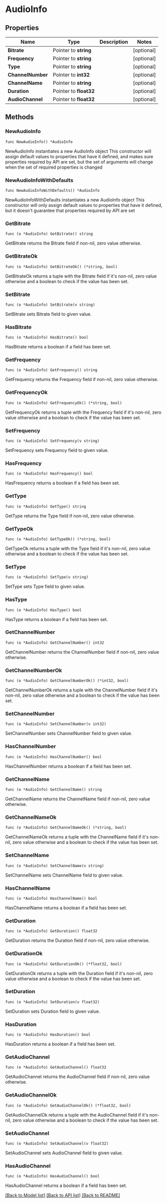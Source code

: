 # AudioInfo

## Properties

Name | Type | Description | Notes
------------ | ------------- | ------------- | -------------
**Bitrate** | Pointer to **string** |  | [optional] 
**Frequency** | Pointer to **string** |  | [optional] 
**Type** | Pointer to **string** |  | [optional] 
**ChannelNumber** | Pointer to **int32** |  | [optional] 
**ChannelName** | Pointer to **string** |  | [optional] 
**Duration** | Pointer to **float32** |  | [optional] 
**AudioChannel** | Pointer to **float32** |  | [optional] 

## Methods

### NewAudioInfo

`func NewAudioInfo() *AudioInfo`

NewAudioInfo instantiates a new AudioInfo object
This constructor will assign default values to properties that have it defined,
and makes sure properties required by API are set, but the set of arguments
will change when the set of required properties is changed

### NewAudioInfoWithDefaults

`func NewAudioInfoWithDefaults() *AudioInfo`

NewAudioInfoWithDefaults instantiates a new AudioInfo object
This constructor will only assign default values to properties that have it defined,
but it doesn't guarantee that properties required by API are set

### GetBitrate

`func (o *AudioInfo) GetBitrate() string`

GetBitrate returns the Bitrate field if non-nil, zero value otherwise.

### GetBitrateOk

`func (o *AudioInfo) GetBitrateOk() (*string, bool)`

GetBitrateOk returns a tuple with the Bitrate field if it's non-nil, zero value otherwise
and a boolean to check if the value has been set.

### SetBitrate

`func (o *AudioInfo) SetBitrate(v string)`

SetBitrate sets Bitrate field to given value.

### HasBitrate

`func (o *AudioInfo) HasBitrate() bool`

HasBitrate returns a boolean if a field has been set.

### GetFrequency

`func (o *AudioInfo) GetFrequency() string`

GetFrequency returns the Frequency field if non-nil, zero value otherwise.

### GetFrequencyOk

`func (o *AudioInfo) GetFrequencyOk() (*string, bool)`

GetFrequencyOk returns a tuple with the Frequency field if it's non-nil, zero value otherwise
and a boolean to check if the value has been set.

### SetFrequency

`func (o *AudioInfo) SetFrequency(v string)`

SetFrequency sets Frequency field to given value.

### HasFrequency

`func (o *AudioInfo) HasFrequency() bool`

HasFrequency returns a boolean if a field has been set.

### GetType

`func (o *AudioInfo) GetType() string`

GetType returns the Type field if non-nil, zero value otherwise.

### GetTypeOk

`func (o *AudioInfo) GetTypeOk() (*string, bool)`

GetTypeOk returns a tuple with the Type field if it's non-nil, zero value otherwise
and a boolean to check if the value has been set.

### SetType

`func (o *AudioInfo) SetType(v string)`

SetType sets Type field to given value.

### HasType

`func (o *AudioInfo) HasType() bool`

HasType returns a boolean if a field has been set.

### GetChannelNumber

`func (o *AudioInfo) GetChannelNumber() int32`

GetChannelNumber returns the ChannelNumber field if non-nil, zero value otherwise.

### GetChannelNumberOk

`func (o *AudioInfo) GetChannelNumberOk() (*int32, bool)`

GetChannelNumberOk returns a tuple with the ChannelNumber field if it's non-nil, zero value otherwise
and a boolean to check if the value has been set.

### SetChannelNumber

`func (o *AudioInfo) SetChannelNumber(v int32)`

SetChannelNumber sets ChannelNumber field to given value.

### HasChannelNumber

`func (o *AudioInfo) HasChannelNumber() bool`

HasChannelNumber returns a boolean if a field has been set.

### GetChannelName

`func (o *AudioInfo) GetChannelName() string`

GetChannelName returns the ChannelName field if non-nil, zero value otherwise.

### GetChannelNameOk

`func (o *AudioInfo) GetChannelNameOk() (*string, bool)`

GetChannelNameOk returns a tuple with the ChannelName field if it's non-nil, zero value otherwise
and a boolean to check if the value has been set.

### SetChannelName

`func (o *AudioInfo) SetChannelName(v string)`

SetChannelName sets ChannelName field to given value.

### HasChannelName

`func (o *AudioInfo) HasChannelName() bool`

HasChannelName returns a boolean if a field has been set.

### GetDuration

`func (o *AudioInfo) GetDuration() float32`

GetDuration returns the Duration field if non-nil, zero value otherwise.

### GetDurationOk

`func (o *AudioInfo) GetDurationOk() (*float32, bool)`

GetDurationOk returns a tuple with the Duration field if it's non-nil, zero value otherwise
and a boolean to check if the value has been set.

### SetDuration

`func (o *AudioInfo) SetDuration(v float32)`

SetDuration sets Duration field to given value.

### HasDuration

`func (o *AudioInfo) HasDuration() bool`

HasDuration returns a boolean if a field has been set.

### GetAudioChannel

`func (o *AudioInfo) GetAudioChannel() float32`

GetAudioChannel returns the AudioChannel field if non-nil, zero value otherwise.

### GetAudioChannelOk

`func (o *AudioInfo) GetAudioChannelOk() (*float32, bool)`

GetAudioChannelOk returns a tuple with the AudioChannel field if it's non-nil, zero value otherwise
and a boolean to check if the value has been set.

### SetAudioChannel

`func (o *AudioInfo) SetAudioChannel(v float32)`

SetAudioChannel sets AudioChannel field to given value.

### HasAudioChannel

`func (o *AudioInfo) HasAudioChannel() bool`

HasAudioChannel returns a boolean if a field has been set.


[[Back to Model list]](../README.md#documentation-for-models) [[Back to API list]](../README.md#documentation-for-api-endpoints) [[Back to README]](../README.md)


